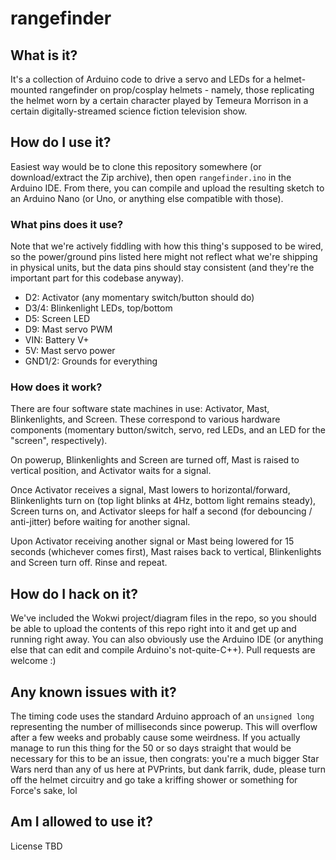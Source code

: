 # rangefinder

## What is it?

It's a collection of Arduino code to drive a servo and LEDs for a helmet-mounted rangefinder on prop/cosplay helmets - namely, those replicating the helmet worn by a certain character played by Temeura Morrison in a certain digitally-streamed science fiction television show.

## How do I use it?

Easiest way would be to clone this repository somewhere (or download/extract the Zip archive), then open `rangefinder.ino` in the Arduino IDE.  From there, you can compile and upload the resulting sketch to an Arduino Nano (or Uno, or anything else compatible with those).

### What pins does it use?

Note that we're actively fiddling with how this thing's supposed to be wired, so the power/ground pins listed here might not reflect what we're shipping in physical units, but the data pins should stay consistent (and they're the important part for this codebase anyway).

* D2: Activator (any momentary switch/button should do)
* D3/4: Blinkenlight LEDs, top/bottom
* D5: Screen LED
* D9: Mast servo PWM
* VIN: Battery V+
* 5V: Mast servo power
* GND1/2: Grounds for everything

### How does it work?

There are four software state machines in use: Activator, Mast, Blinkenlights, and Screen.  These correspond to various hardware components (momentary button/switch, servo, red LEDs, and an LED for the "screen", respectively).

On powerup, Blinkenlights and Screen are turned off, Mast is raised to vertical position, and Activator waits for a signal.

Once Activator receives a signal, Mast lowers to horizontal/forward, Blinkenlights turn on (top light blinks at 4Hz, bottom light remains steady), Screen turns on, and Activator sleeps for half a second (for debouncing / anti-jitter) before waiting for another signal.

Upon Activator receiving another signal or Mast being lowered for 15 seconds (whichever comes first), Mast raises back to vertical, Blinkenlights and Screen turn off.  Rinse and repeat.

## How do I hack on it?

We've included the Wokwi project/diagram files in the repo, so you should be able to upload the contents of this repo right into it and get up and running right away.  You can also obviously use the Arduino IDE (or anything else that can edit and compile Arduino's not-quite-C++).  Pull requests are welcome :)

## Any known issues with it?

The timing code uses the standard Arduino approach of an `unsigned long` representing the number of milliseconds since powerup.  This will overflow after a few weeks and probably cause some weirdness.  If you actually manage to run this thing for the 50 or so days straight that would be necessary for this to be an issue, then congrats: you're a much bigger Star Wars nerd than any of us here at PVPrints, but dank farrik, dude, please turn off the helmet circuitry and go take a kriffing shower or something for Force's sake, lol

## Am I allowed to use it?

License TBD
